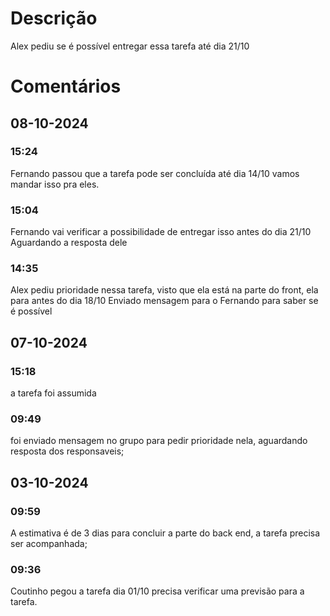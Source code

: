 # Descrição
Alex pediu se é possível entregar essa tarefa até dia 21/10 

# Comentários
## 08-10-2024

### 15:24
Fernando passou que a tarefa pode ser concluída até dia 14/10 vamos mandar isso pra eles. 
### 15:04
Fernando vai verificar a possibilidade de entregar isso antes do dia 21/10
Aguardando a resposta dele
### 14:35
Alex pediu prioridade nessa tarefa, visto que ela está na parte do front, ela para antes do dia 18/10 
Enviado mensagem para o Fernando para saber se é possível 
## 07-10-2024
### 15:18
a tarefa foi assumida 
### 09:49
foi enviado mensagem no grupo para pedir prioridade nela, aguardando resposta dos responsaveis; 
## 03-10-2024

### 09:59
A estimativa é de 3 dias para concluir a parte do back end, a tarefa precisa ser acompanhada;
### 09:36
Coutinho pegou a tarefa dia 01/10 precisa verificar uma previsão para a tarefa. 

